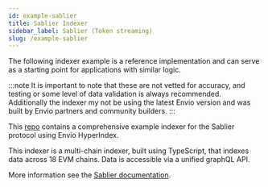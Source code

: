 ```yaml
---
id: example-sablier
title: Sablier Indexer
sidebar_label: Sablier (Token streaming)
slug: /example-sablier
---
```


The following indexer example is a reference implementation and can serve as a starting point for applications with similar logic.

:::note
It is important to note that these are not vetted for accuracy, and testing or some level of data validation is always recommended. Additionally the indexer my not be using the latest Envio version and was built by Envio partners and community builders. 
::: 

This [repo](https://github.com/sablier-labs/subgraphs/tree/main/apps/lockup-envio) contains a comprehensive example indexer for the Sablier protocol using Envio HyperIndex.  

This indexer is a multi-chain indexer, built using TypeScript, that indexes data across 18 EVM chains. Data is accessible via a unified graphQL API.

More information see the [Sablier documentation](https://docs.sablier.com/api/indexers/endpoints). 